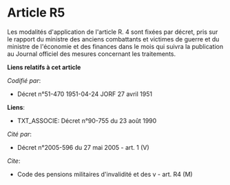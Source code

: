 # Article R5

Les modalités d'application de l'article R. 4 sont fixées par décret, pris sur le rapport du ministre des anciens combattants
et victimes de guerre et du ministre de l'économie et des finances dans le mois qui suivra la publication au Journal officiel
des mesures concernant les traitements.

**Liens relatifs à cet article**

_Codifié par_:

  - Décret n°51-470 1951-04-24 JORF 27 avril 1951

**Liens**:

  - TXT_ASSOCIE: Décret n°90-755 du 23 août 1990

_Cité par_:

  - Décret n°2005-596 du 27 mai 2005 - art. 1 (V)

_Cite_:

  - Code des pensions militaires d'invalidité et des v - art. R4 (M)

